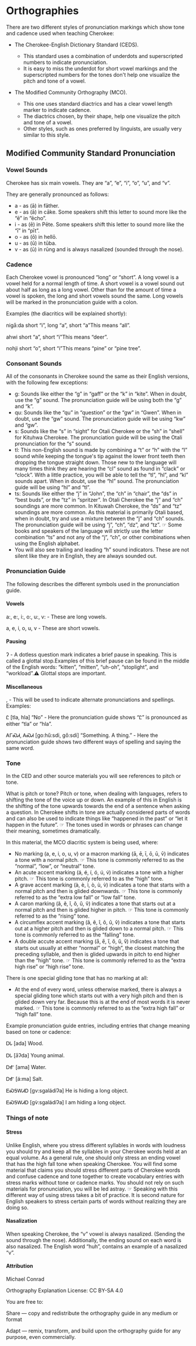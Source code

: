 # Orthographies

There are two different styles of pronunciation markings which show tone and cadence used when teaching Cherokee:

* The Cherokee-English Dictionary Standard (CEDS).
  * This standard uses a combination of underdots and superscripted numbers to indicate pronunciation.
  * It is easy to miss the underdot for short vowel markings and the superscripted numbers for the tones don't help one visualize the pitch and tone of a vowel.

* The Modified Community Orthography (MCO).
    * This one uses standard diactrics and has a clear vowel length marker to indicate cadence.
    * The diactrics chosen, by their shape, help one visualize the pitch and tone of a vowel.
    * Other styles, such as ones preferred by linguists, are usually very similar to this style.

## Modified Community Standard Pronunciation

### Vowel Sounds

Cherokee has six main vowels. They are “a”, “e”, “i”, “o”, “u”, and “v”.

They are generally pronounced as follows:

* a - as (ā) in fāther.
* e - as (ā) in cāke. Some speakers shift this letter to sound more like the “ē” in “ēcho”.
* i - as (ē) in Pēte. Some speakers shift this letter to sound more like the “ī” in “pīt”.
* o - as (ō) in hellō.
* u - as (ū) in tūba.
* v - as (ū) in rūng and is always nasalized (sounded through the nose).

### Cadence

Each Cherokee vowel is pronounced “long” or “short”. A long vowel is a vowel held for a normal length of time. A short vowel is a vowel sound out about half as long as a long vowel. Other than for the amount of time a vowel is spoken, the long and short vowels sound the same. Long vowels will be marked in the pronunciation guide with a colon.

Examples (the diacritics will be explained shortly):

niga̋:da short “i”, long “a”, short “a”This means “all”.

ahwi short “a”, short “i”This means “deer”.

nohji short “o”, short “i”This means “pine” or “pine tree”.

### Consonant Sounds

All of the consonants in Cherokee sound the same as their English versions, with the following few exceptions:

* g: Sounds like either the “g” in “gaff” or the “k” in “kite”. When in doubt, use the “g” sound. The pronunciation guide will be using both the “g” and “k”.
* qu: Sounds like the “qu” in “question” or the “gw” in “Gwen”. When in doubt, use the “gw” sound. The pronunciation guide will be using “kw” and “gw”.
* s: Sounds like the “s” in “sight” for Otali Cherokee or the “sh” in “shell” for Kituhwa Cherokee. The pronunciation guide will be using the Otali pronunciation for the “s” sound.
* tl: This non-English sound is made by combining a “t” or “h” with the “l” sound while keeping the tongue's tip against the lower front teeth then dropping the tongue straight down. Those new to the language will many times think they are hearing the “cl” sound as found in “clack” or “clock”. With a little practice, you will be able to tell the “tl”, “hl”, and “kl” sounds apart. When in doubt, use the “hl” sound. The pronunciation guide will be using “hl” and “tl”.
* ts: Sounds like either the “j” in “John”, the “ch” in “chair”, the “ds” in “best buds”, or the “tz” in “spritzer”. In Otali Cherokee the “j” and “ch” soundings are more common. In Kituwah Cherokee, the “ds” and “tz” soundings are more common. As this material is primarily Otali based, when in doubt, try and use a mixture between the “j” and “ch” sounds. The pronunciation guide will be using “j”, “ch”, “dz”, and “tz”. ☞ Some books and speakers of the language will strictly use the letter combination “ts” and not any of the “j”, “ch”, or other combinations when using the English alphabet.
* You will also see trailing and leading “h” sound indicators. These are not silent like they are in English, they are always sounded out.

### Pronunciation Guide

The following describes the different symbols used in the pronunciation guide.

#### Vowels

a:, e:, i:, o:, u:, v: - These are long vowels.

a, e, i, o, u, v - These are short vowels.

#### Pausing

ʔ - A dotless question mark indicates a brief pause in speaking. This is called a glottal stop.Examples of this brief pause can be found in the middle of the English words: “kitten”, “mitten”, “uh-oh”, “stoplight”, and “workload”.⚠ Glottal stops are important.

#### Miscellaneous

, - This will be used to indicate alternate pronunciations and spellings. Examples:

Ꮭ [tla, hla] “No” - Here the pronunciation guide shows “Ꮭ” is pronounced as either “tla” or “hla”.

ᎪᎱᏍᏗ, ᎪᏍᏗ [go:hű:sdi, gő:sdi] “Something. A thing.” - Here the pronunciation guide shows two different ways of spelling and saying the same word.

### Tone

In the CED and other source materials you will see references to pitch or tone.

What is pitch or tone? Pitch or tone, when dealing with languages, refers to shifting the tone of the voice up or down. An example of this in English is the shifting of the tone upwards towards the end of a sentence when asking a question. In Cherokee shifts in tone are actually considered parts of words and can also be used to indicate things like “happened in the past” or “let it happen in the future”. ☞ The tones used in words or phrases can change their meaning, sometimes dramatically.

In this material, the MCO diacritic system is being used, where:

* No marking (a, e, i, o, u, v) or a macron marking (ā, ē, ī, ō, ū, v̄) indicates a tone with a normal pitch. ☞ This tone is commonly referred to as the “normal”, “low”, or “neutral” tone.
* An acute accent marking (á, é, í, ó, ú, v́) indicates a tone with a higher pitch. ☞ This tone is commonly referred to as the “high” tone.
* A grave accent marking (à, è, ì, ò, ù, v̀) indicates a tone that starts with a normal pitch and then is glided downwards. ☞ This tone is commonly referred to as the “extra low fall” or “low fall” tone.
* A caron marking (ǎ, ě, ǐ, ǒ, ǔ, v̌) indicates a tone that starts out at a normal pitch and then is glided higher in pitch. ☞ This tone is commonly referred to as the “rising” tone.
* A circumflex accent marking (â, ê, î, ô, û, v̂) indicates a tone that starts out at a higher pitch and then is glided down to a normal pitch. ☞ This tone is commonly referred to as the “falling” tone.
* A double accute accent marking (a̋, e̋, i̋, ő, ű, v̋) indicates a tone that starts out usually at either “normal” or “high”, the closest matching the preceding syllable, and then is glided upwards in pitch to end higher than the “high” tone. ☞ This tone is commonly referred to as the “extra high rise” or “high rise” tone.

There is one special gliding tone that has no marking at all:

* At the end of every word, unless otherwise marked, there is always a special gliding tone which starts out with a very high pitch and then is glided down very far. Because this is at the end of most words it is never marked. ☞ This tone is commonly referred to as the “extra high fall” or “high fall” tone. 

Example pronunciation guide entries, including entries that change meaning based on tone or cadence:

ᎠᏓ [ada] Wood.

ᎠᏓ [a̋ʔda] Young animal.

ᎠᎹ [ama] Water.

ᎠᎹ [á:ma] Salt.

ᎬᏍᎦᎳᏗᎠ [gv:sgaládíʔa] He is hiding a long object.

ᎬᏍᎦᎳᏗᎠ [gv̀:sgaládíʔa] I am hiding a long object.

### Things of note

#### Stress

Unlike English, where you stress different syllables in words with loudness you should try and keep all the syllables in your Cherokee words held at an equal volume. As a general rule, one should only stress an ending vowel that has the high fall tone when speaking Cherokee. You will find some material that claims you should stress different parts of Cherokee words and confuse cadence and tone together to create vocabulary entries with stress marks without tone or cadence marks. You should not rely on such materials for pronunciation, you will be led astray. ☞ Speaking with this different way of using stress takes a bit of practice. It is second nature for English speakers to stress certain parts of words without realizing they are doing so.

#### Nasalization

When speaking Cherokee, the “v” vowel is always nasalized. (Sending the sound through the nose). Additionally, the ending sound on each word is also nasalized. The English word “huh”, contains an example of a nasalized “v”.


#### Attribution

Michael Conrad

Orthography Explanation License: CC BY-SA 4.0

You are free to:

Share — copy and redistribute the orthography guide in any medium or format

Adapt — remix, transform, and build upon the orthography guide for any purpose, even commercially.
